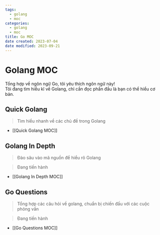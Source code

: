 ```yaml
---
tags:
  - golang
  - moc
categories:
  - golang
  - moc
title: Go MOC
date created: 2023-07-04
date modified: 2023-09-21
---
```


# Golang MOC

Tổng hợp về ngôn ngữ Go, tôi yêu thích ngôn ngữ này!  
Tôi đang tìm hiểu kĩ về Golang, chỉ cần đọc phần đầu là bạn có thể hiểu cơ bản.

## Quick Golang

> Tìm hiểu nhanh về các chủ đề trong Golang

- [[Quick Golang MOC]]

## Golang In Depth

> Đào sâu vào mã nguồn để hiểu rõ Golang

> Đang tiến hành

- [[Golang In Depth MOC]]

## Go Questions

> Tổng hợp các câu hỏi về golang, chuẩn bị chiến đấu với các cuộc phỏng vấn

> Đang tiến hành

- [[Go Questions MOC]]
